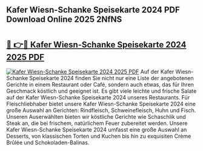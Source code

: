 ## Kafer Wiesn-Schanke Speisekarte 2024 PDF Download Online 2025 2NfNS

# <h2><a href="http://gc9gky.nevu.top/?p=Kafer+Wiesn-Schanke+Speisekarte+2024">🔗 👉🔴 Kafer Wiesn-Schanke Speisekarte 2024 2025 PDF</a></h2>

[![Kafer Wiesn-Schanke Speisekarte 2024 2025 PDF](https://i.imgur.com/dBaPXMq.png)](http://gc9gky.nevu.top/?p=Kafer+Wiesn-Schanke+Speisekarte+2024)
Auf der Kafer Wiesn-Schanke Speisekarte 2024 finden Sie nicht nur eine Liste der angebotenen Gerichte in einem Restaurant oder Café, sondern auch etwas, das für Ihren Geschmack köstlich und geeignet ist. Es gibt viele leichte und frische Salate auf der Kafer Wiesn-Schanke Speisekarte 2024 unseres Restaurants. Für Fleischliebhaber bietet unsere Kafer Wiesn-Schanke Speisekarte 2024 eine große Auswahl an Gerichten: Rindfleisch, Schweinefleisch, Huhn und Fisch. Unseren Auserwählten bieten wir köstliche Gerichte wie Schaschlik und Steak an, die bei frischem, natürlichem Feuer zubereitet werden. Unsere Kafer Wiesn-Schanke Speisekarte 2024 umfasst eine große Auswahl an Desserts, von klassischen Torten und Kuchen bis hin zu exquisiten Crème Brûlée und Schokoladen-Balinas.
